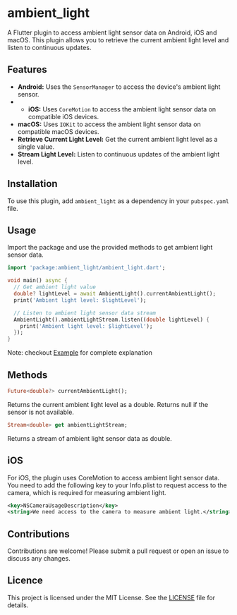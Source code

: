 # ambient_light

A Flutter plugin to access ambient light sensor data on Android, iOS and macOS. This plugin allows you to retrieve the current ambient light level and listen to continuous updates.

## Features

- **Android:** Uses the `SensorManager` to access the device's ambient light sensor.
- - **iOS:** Uses `CoreMotion` to access the ambient light sensor data on compatible iOS devices.
- **macOS:** Uses `IOKit` to access the ambient light sensor data on compatible macOS devices.
- **Retrieve Current Light Level:** Get the current ambient light level as a single value.
- **Stream Light Level:** Listen to continuous updates of the ambient light level.

## Installation

To use this plugin, add `ambient_light` as a dependency in your `pubspec.yaml` file.

## Usage

Import the package and use the provided methods to get ambient light sensor data.

```dart
import 'package:ambient_light/ambient_light.dart';

void main() async {
  // Get ambient light value
  double? lightLevel = await AmbientLight().currentAmbientLight();
  print('Ambient light level: $lightLevel');

  // Listen to ambient light sensor data stream
  AmbientLight().ambientLightStream.listen((double lightLevel) {
    print('Ambient light level: $lightLevel');
  });
}

```
Note: checkout [Example](https://github.comambient-light-plugin/example) for complete explanation

## Methods

```dart
Future<double?> currentAmbientLight();
```
Returns the current ambient light level as a double. Returns null if the sensor is not available.

```dart
Stream<double> get ambientLightStream;
```
Returns a stream of ambient light sensor data as double.

## iOS

For iOS, the plugin uses CoreMotion to access ambient light sensor data. You need to add the following key to your Info.plist to request access to the camera, which is required for measuring ambient light.

```xml
<key>NSCameraUsageDescription</key>
<string>We need access to the camera to measure ambient light.</string>

```

## Contributions

Contributions are welcome! Please submit a pull request or open an issue to discuss any changes.

## Licence

This project is licensed under the MIT License. See the [LICENSE](https://github.comambient-light-plugin/license)  file for details.